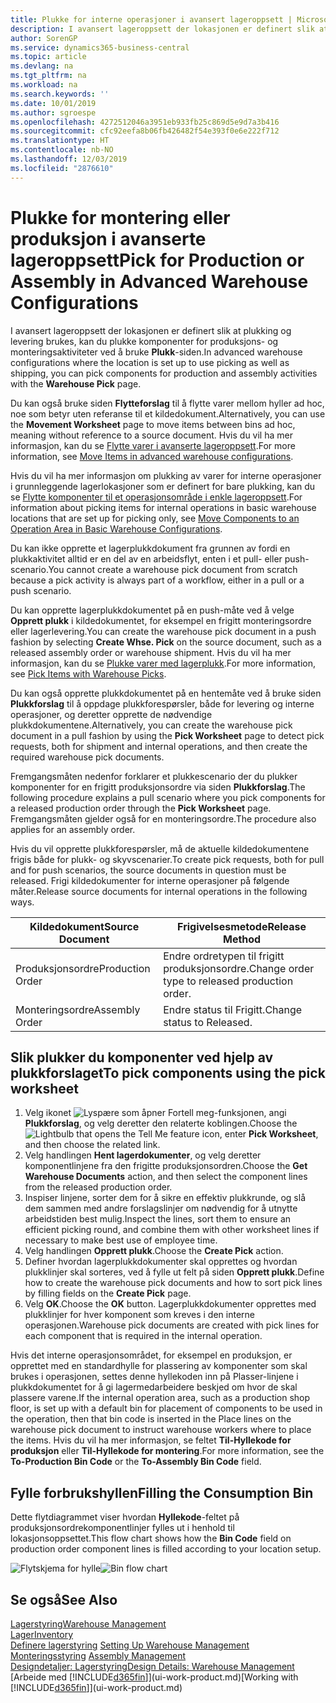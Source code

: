 ```yaml
---
title: Plukke for interne operasjoner i avansert lageroppsett | Microsoft-dokumentasjon
description: I avansert lageroppsett der lokasjonen er definert slik at plukking og levering brukes, kan du plukke komponenter for produksjons- og monteringsaktiviteter ved å bruke **Plukk**-siden.
author: SorenGP
ms.service: dynamics365-business-central
ms.topic: article
ms.devlang: na
ms.tgt_pltfrm: na
ms.workload: na
ms.search.keywords: ''
ms.date: 10/01/2019
ms.author: sgroespe
ms.openlocfilehash: 4272512046a3951eb933fb25c869d5e9d7a3b416
ms.sourcegitcommit: cfc92eefa8b06fb426482f54e393f0e6e222f712
ms.translationtype: HT
ms.contentlocale: nb-NO
ms.lasthandoff: 12/03/2019
ms.locfileid: "2876610"
---
```

# <a name="pick-for-production-or-assembly-in-advanced-warehouse-configurations"></a><span data-ttu-id="04b5d-103">Plukke for montering eller produksjon i avanserte lageroppsett</span><span class="sxs-lookup"><span data-stu-id="04b5d-103">Pick for Production or Assembly in Advanced Warehouse Configurations</span></span>
<span data-ttu-id="04b5d-104">I avansert lageroppsett der lokasjonen er definert slik at plukking og levering brukes, kan du plukke komponenter for produksjons- og monteringsaktiviteter ved å bruke **Plukk**-siden.</span><span class="sxs-lookup"><span data-stu-id="04b5d-104">In advanced warehouse configurations where the location is set up to use picking as well as shipping, you can pick components for production and assembly activities with the **Warehouse Pick** page.</span></span>  

<span data-ttu-id="04b5d-105">Du kan også bruke siden **Flytteforslag** til å flytte varer mellom hyller ad hoc, noe som betyr uten referanse til et kildedokument.</span><span class="sxs-lookup"><span data-stu-id="04b5d-105">Alternatively, you can use the **Movement Worksheet** page to move items between bins ad hoc, meaning without reference to a source document.</span></span> <span data-ttu-id="04b5d-106">Hvis du vil ha mer informasjon, kan du se [Flytte varer i avanserte lageroppsett](warehouse-how-to-move-items-in-advanced-warehousing.md).</span><span class="sxs-lookup"><span data-stu-id="04b5d-106">For more information, see [Move Items in advanced warehouse configurations](warehouse-how-to-move-items-in-advanced-warehousing.md).</span></span>  

<span data-ttu-id="04b5d-107">Hvis du vil ha mer informasjon om plukking av varer for interne operasjoner i grunnleggende lagerlokasjoner som er definert for bare plukking, kan du se [Flytte komponenter til et operasjonsområde i enkle lageroppsett](warehouse-how-to-move-components-to-an-operation-area-in-basic-warehousing.md).</span><span class="sxs-lookup"><span data-stu-id="04b5d-107">For information about picking items for internal operations in basic warehouse locations that are set up for picking only, see [Move Components to an Operation Area in Basic Warehouse Configurations](warehouse-how-to-move-components-to-an-operation-area-in-basic-warehousing.md).</span></span>  

<span data-ttu-id="04b5d-108">Du kan ikke opprette et lagerplukkdokument fra grunnen av fordi en plukkaktivitet alltid er en del av en arbeidsflyt, enten i et pull- eller push-scenario.</span><span class="sxs-lookup"><span data-stu-id="04b5d-108">You cannot create a warehouse pick document from scratch because a pick activity is always part of a workflow, either in a pull or a push scenario.</span></span>  

<span data-ttu-id="04b5d-109">Du kan opprette lagerplukkdokumentet på en push-måte ved å velge **Opprett plukk** i kildedokumentet, for eksempel en frigitt monteringsordre eller lagerlevering.</span><span class="sxs-lookup"><span data-stu-id="04b5d-109">You can create the warehouse pick document in a push fashion by selecting **Create Whse. Pick** on the source document, such as a released assembly order or warehouse shipment.</span></span> <span data-ttu-id="04b5d-110">Hvis du vil ha mer informasjon, kan du se [Plukke varer med lagerplukk](warehouse-how-to-pick-items-for-warehouse-shipment.md).</span><span class="sxs-lookup"><span data-stu-id="04b5d-110">For more information, see [Pick Items with Warehouse Picks](warehouse-how-to-pick-items-for-warehouse-shipment.md).</span></span>  

<span data-ttu-id="04b5d-111">Du kan også opprette plukkdokumentet på en hentemåte ved å bruke siden **Plukkforslag** til å oppdage plukkforespørsler, både for levering og interne operasjoner, og deretter opprette de nødvendige plukkdokumentene.</span><span class="sxs-lookup"><span data-stu-id="04b5d-111">Alternatively, you can create the warehouse pick document in a pull fashion by using the **Pick Worksheet** page to detect pick requests, both for shipment and internal operations, and then create the required warehouse pick documents.</span></span>  

<span data-ttu-id="04b5d-112">Fremgangsmåten nedenfor forklarer et plukkescenario der du plukker komponenter for en frigitt produksjonsordre via siden **Plukkforslag**.</span><span class="sxs-lookup"><span data-stu-id="04b5d-112">The following procedure explains a pull scenario where you pick components for a released production order through the **Pick Worksheet** page.</span></span> <span data-ttu-id="04b5d-113">Fremgangsmåten gjelder også for en monteringsordre.</span><span class="sxs-lookup"><span data-stu-id="04b5d-113">The procedure also applies for an assembly order.</span></span>  

<span data-ttu-id="04b5d-114">Hvis du vil opprette plukkforespørsler, må de aktuelle kildedokumentene frigis både for plukk- og skyvscenarier.</span><span class="sxs-lookup"><span data-stu-id="04b5d-114">To create pick requests, both for pull and for push scenarios, the source documents in question must be released.</span></span> <span data-ttu-id="04b5d-115">Frigi kildedokumenter for interne operasjoner på følgende måter.</span><span class="sxs-lookup"><span data-stu-id="04b5d-115">Release source documents for internal operations in the following ways.</span></span>  

|<span data-ttu-id="04b5d-116">Kildedokument</span><span class="sxs-lookup"><span data-stu-id="04b5d-116">Source Document</span></span>|<span data-ttu-id="04b5d-117">Frigivelsesmetode</span><span class="sxs-lookup"><span data-stu-id="04b5d-117">Release Method</span></span>|  
|---------------------|--------------------|  
|<span data-ttu-id="04b5d-118">Produksjonsordre</span><span class="sxs-lookup"><span data-stu-id="04b5d-118">Production Order</span></span>|<span data-ttu-id="04b5d-119">Endre ordretypen til frigitt produksjonsordre.</span><span class="sxs-lookup"><span data-stu-id="04b5d-119">Change order type to released production order.</span></span>|  
|<span data-ttu-id="04b5d-120">Monteringsordre</span><span class="sxs-lookup"><span data-stu-id="04b5d-120">Assembly Order</span></span>|<span data-ttu-id="04b5d-121">Endre status til Frigitt.</span><span class="sxs-lookup"><span data-stu-id="04b5d-121">Change status to Released.</span></span>|  

## <a name="to-pick-components-using-the-pick-worksheet"></a><span data-ttu-id="04b5d-122">Slik plukker du komponenter ved hjelp av plukkforslaget</span><span class="sxs-lookup"><span data-stu-id="04b5d-122">To pick components using the pick worksheet</span></span>  
1.  <span data-ttu-id="04b5d-123">Velg ikonet ![Lyspære som åpner Fortell meg-funksjonen](media/ui-search/search_small.png "Fortell hva du vil gjøre"), angi **Plukkforslag**, og velg deretter den relaterte koblingen.</span><span class="sxs-lookup"><span data-stu-id="04b5d-123">Choose the ![Lightbulb that opens the Tell Me feature](media/ui-search/search_small.png "Tell me what you want to do") icon, enter **Pick Worksheet**, and then choose the related link.</span></span>  
2.  <span data-ttu-id="04b5d-124">Velg handlingen **Hent lagerdokumenter**, og velg deretter komponentlinjene fra den frigitte produksjonsordren.</span><span class="sxs-lookup"><span data-stu-id="04b5d-124">Choose the **Get Warehouse Documents** action, and then select the component lines from the released production order.</span></span>  
3.  <span data-ttu-id="04b5d-125">Inspiser linjene, sorter dem for å sikre en effektiv plukkrunde, og slå dem sammen med andre forslagslinjer om nødvendig for å utnytte arbeidstiden best mulig.</span><span class="sxs-lookup"><span data-stu-id="04b5d-125">Inspect the lines, sort them to ensure an efficient picking round, and combine them with other worksheet lines if necessary to make best use of employee time.</span></span>  
4.  <span data-ttu-id="04b5d-126">Velg handlingen **Opprett plukk**.</span><span class="sxs-lookup"><span data-stu-id="04b5d-126">Choose the **Create Pick** action.</span></span>  
5.  <span data-ttu-id="04b5d-127">Definer hvordan lagerplukkdokumenter skal opprettes og hvordan plukklinjer skal sorteres, ved å fylle ut felt på siden **Opprett plukk**.</span><span class="sxs-lookup"><span data-stu-id="04b5d-127">Define how to create the warehouse pick documents and how to sort pick lines by filling fields on the **Create Pick** page.</span></span>  
6.  <span data-ttu-id="04b5d-128">Velg **OK**.</span><span class="sxs-lookup"><span data-stu-id="04b5d-128">Choose the **OK** button.</span></span> <span data-ttu-id="04b5d-129">Lagerplukkdokumenter opprettes med plukklinjer for hver komponent som kreves i den interne operasjonen.</span><span class="sxs-lookup"><span data-stu-id="04b5d-129">Warehouse pick documents are created with pick lines for each component that is required in the internal operation.</span></span>  

<span data-ttu-id="04b5d-130">Hvis det interne operasjonsområdet, for eksempel en produksjon, er opprettet med en standardhylle for plassering av komponenter som skal brukes i operasjonen, settes denne hyllekoden inn på Plasser-linjene i plukkdokumentet for å gi lagermedarbeidere beskjed om hvor de skal plassere varene.</span><span class="sxs-lookup"><span data-stu-id="04b5d-130">If the internal operation area, such as a production shop floor, is set up with a default bin for placement of components to be used in the operation, then that bin code is inserted in the Place lines on the warehouse pick document to instruct warehouse workers where to place the items.</span></span> <span data-ttu-id="04b5d-131">Hvis du vil ha mer informasjon, se feltet **Til-Hyllekode for produksjon** eller **Til-Hyllekode for montering**.</span><span class="sxs-lookup"><span data-stu-id="04b5d-131">For more information, see the **To-Production Bin Code** or the **To-Assembly Bin Code** field.</span></span>

## <a name="filling-the-consumption-bin"></a><span data-ttu-id="04b5d-132">Fylle forbrukshyllen</span><span class="sxs-lookup"><span data-stu-id="04b5d-132">Filling the Consumption Bin</span></span>
<span data-ttu-id="04b5d-133">Dette flytdiagrammet viser hvordan **Hyllekode**-feltet på produksjonsordrekomponentlinjer fylles ut i henhold til lokasjonsoppsettet.</span><span class="sxs-lookup"><span data-stu-id="04b5d-133">This flow chart shows how the **Bin Code** field on production order component lines is filled according to your location setup.</span></span>

<span data-ttu-id="04b5d-134">![Flytskjema for hylle](media/binflow.png "BinFlow")</span><span class="sxs-lookup"><span data-stu-id="04b5d-134">![Bin flow chart](media/binflow.png "BinFlow")</span></span>  

## <a name="see-also"></a><span data-ttu-id="04b5d-135">Se også</span><span class="sxs-lookup"><span data-stu-id="04b5d-135">See Also</span></span>
[<span data-ttu-id="04b5d-136">Lagerstyring</span><span class="sxs-lookup"><span data-stu-id="04b5d-136">Warehouse Management</span></span>](warehouse-manage-warehouse.md)  
[<span data-ttu-id="04b5d-137">Lager</span><span class="sxs-lookup"><span data-stu-id="04b5d-137">Inventory</span></span>](inventory-manage-inventory.md)  
<span data-ttu-id="04b5d-138">[Definere lagerstyring](warehouse-setup-warehouse.md)   </span><span class="sxs-lookup"><span data-stu-id="04b5d-138">[Setting Up Warehouse Management](warehouse-setup-warehouse.md)   </span></span>  
<span data-ttu-id="04b5d-139">[Monteringsstyring](assembly-assemble-items.md)  </span><span class="sxs-lookup"><span data-stu-id="04b5d-139">[Assembly Management](assembly-assemble-items.md)  </span></span>  
[<span data-ttu-id="04b5d-140">Designdetaljer: Lagerstyring</span><span class="sxs-lookup"><span data-stu-id="04b5d-140">Design Details: Warehouse Management</span></span>](design-details-warehouse-management.md)  
<span data-ttu-id="04b5d-141">[Arbeide med [!INCLUDE[d365fin](includes/d365fin_md.md)]](ui-work-product.md)</span><span class="sxs-lookup"><span data-stu-id="04b5d-141">[Working with [!INCLUDE[d365fin](includes/d365fin_md.md)]](ui-work-product.md)</span></span>
